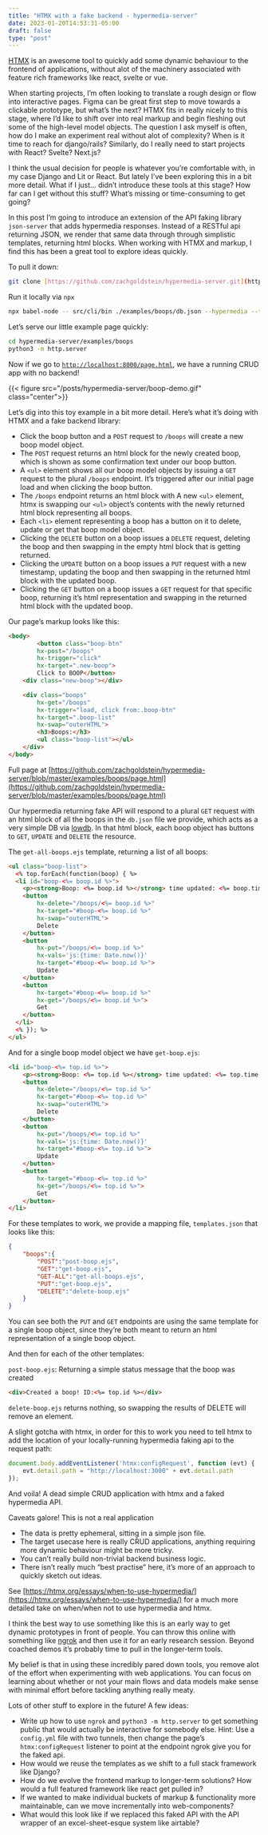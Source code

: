 ```yaml
---
title: "HTMX with a fake backend - hypermedia-server"
date: 2023-01-20T14:53:31-05:00
draft: false
type: "post"
---
```


[HTMX](https://htmx.org/) is an awesome tool to quickly add some dynamic behaviour to the frontend of applications, without alot of the machinery associated with feature rich frameworks like react, svelte or vue.

When starting projects, I’m often looking to translate a rough design or flow into interactive pages. Figma can be great first step to move towards a clickable prototype, but what’s the next? HTMX fits in really nicely to this stage, where I’d like to shift over into real markup and begin fleshing out some of the high-level model objects. The question I ask myself is often, how do I make an experiment real without alot of complexity? When is it time to reach for django/rails? Similarly, do I really need to start projects with React? Svelte? Next.js?

I think the usual decision for people is whatever you’re comfortable with, in my case Django and Lit or React. But lately I’ve been exploring this in a bit more detail. What if I just… didn’t introduce these tools at this stage? How far can I get without this stuff? What’s missing or time-consuming to get going?

In this post I’m going to introduce an extension of the API faking library `json-server` that adds hypermedia responses. Instead of a RESTful api returning JSON, we render that same data through through simplistic templates, returning html blocks. When working with HTMX and markup, I find this has been a great tool to explore ideas quickly.

To pull it down:

```bash
git clone [https://github.com/zachgoldstein/hypermedia-server.git](https://github.com/zachgoldstein/hypermedia-server.git)`
```

Run it locally via `npx`

```bash
npx babel-node -- src/cli/bin ./examples/boops/db.json --hypermedia --template ./examples/boops/templates.json
```

Let’s serve our little example page quickly:

```bash
cd hypermedia-server/examples/boops
python3 -m http.server
```

Now if we go to [`http://localhost:8000/page.html`](http://localhost:8000/page.html), we have a running CRUD app with no backend!

{{< figure src="/posts/hypermedia-server/boop-demo.gif" class="center">}}

Let’s dig into this toy example in a bit more detail. Here’s what it’s doing with HTMX and a fake backend library:

- Click the boop button and a `POST` request to `/boops` will create a new boop model object.
- The `POST` request returns an html block for the newly created boop, which is shown as some confirmation text under our boop button.
- A `<ul>` element shows all our boop model objects by issuing a `GET` request to the plural `/boops` endpoint. It’s triggered after our initial page load and when clicking the boop button.
- The `/boops` endpoint returns an html block with A new `<ul>` element, htmx is swapping our `<ul>` object’s contents with the newly returned html block representing all boops.
- Each `<li>` element representing a boop has a button on it to delete, update or get that boop model object.
- Clicking the `DELETE` button on a boop issues a `DELETE` request, deleting the boop and then swapping in the empty html block that is getting returned.
- Clicking the `UPDATE` button on a boop issues a `PUT` request with a new timestamp, updating the boop and then swapping in the returned html block with the updated boop.
- Clicking the `GET` button on a boop issues a `GET` request for that specific boop, returning it’s html representation and swapping in the returned html block with the updated boop.

Our page’s markup looks like this:

```html
<body>
		<button class="boop-btn" 
        hx-post="/boops" 
        hx-trigger="click" 
        hx-target=".new-boop">
        Click to BOOP</button>
    <div class="new-boop"></div>

    <div class="boops" 
        hx-get="/boops" 
        hx-trigger="load, click from:.boop-btn" 
        hx-target=".boop-list" 
        hx-swap="outerHTML">
        <h3>Boops:</h3>
        <ul class="boop-list"></ul>
    </div>
</body>
```

Full page at [https://github.com/zachgoldstein/hypermedia-server/blob/master/examples/boops/page.html](https://github.com/zachgoldstein/hypermedia-server/blob/master/examples/boops/page.html)

Our hypermedia returning fake API will respond to a plural `GET` request with an html block of all the boops in the `db.json` file we provide, which acts as a very simple DB via [lowdb](https://github.com/typicode/lowdb). In that html block, each boop object has buttons to `GET`, `UPDATE` and `DELETE` the resource.

The `get-all-boops.ejs` template, returning a list of all boops:
```html
<ul class="boop-list">
  <% top.forEach(function(boop) { %>
  <li id="boop-<%= boop.id %>">
    <p><strong>Boop: <%= boop.id %></strong> time updated: <%= boop.time %></p>
    <button 
        hx-delete="/boops/<%= boop.id %>" 
        hx-target="#boop-<%= boop.id %>"
        hx-swap="outerHTML">
        Delete
    </button>
    <button 
        hx-put="/boops/<%= boop.id %>" 
        hx-vals='js:{time: Date.now()}' 
        hx-target="#boop-<%= boop.id %>">
        Update
    </button>
    <button 
        hx-target="#boop-<%= boop.id %>"
        hx-get="/boops/<%= boop.id %>">
        Get
    </button>  
  </li>
  <% }); %>
</ul>
```

And for a single boop model object we have `get-boop.ejs`:

```html
<li id="boop-<%= top.id %>">
    <p><strong>Boop: <%= top.id %></strong> time updated: <%= top.time %></p>
    <button 
        hx-delete="/boops/<%= top.id %>" 
        hx-target="#boop-<%= top.id %>"
        hx-swap="outerHTML">
        Delete
    </button>
    <button 
        hx-put="/boops/<%= top.id %>" 
        hx-vals='js:{time: Date.now()}' 
        hx-target="#boop-<%= top.id %>">
        Update
    </button>
    <button 
        hx-target="#boop-<%= top.id %>"
        hx-get="/boops/<%= top.id %>">
        Get
    </button>
</li>
```

For these templates to work, we provide a mapping file, `templates.json` that looks like this:

```json
{
	"boops":{
		"POST":"post-boop.ejs",
		"GET":"get-boop.ejs",
		"GET-ALL":"get-all-boops.ejs",
		"PUT":"get-boop.ejs",
		"DELETE":"delete-boop.ejs"
	}
}
```

You can see both the `PUT` and `GET` endpoints are using the same template for a single boop object, since they’re both meant to return an html representation of a single boop object.

And then for each of the other templates:

`post-boop.ejs`: Returning a simple status message that the boop was created

```html
<div>Created a boop! ID:<%= top.id %></div>
```

`delete-boop.ejs` returns nothing, so swapping the results of DELETE will remove an element.

A slight gotcha with htmx, in order for this to work you need to tell htmx to add the location of your locally-running hypermedia faking api to the request path:

```jsx
document.body.addEventListener('htmx:configRequest', function (evt) {
    evt.detail.path = "http://localhost:3000" + evt.detail.path
});
```

And voila! A dead simple CRUD application with htmx and a faked hypermedia API.

Caveats galore! This is not a real application

- The data is pretty ephemeral, sitting in a simple json file.
- The target usecase here is really CRUD applications, anything requiring more dynamic behaviour might be more tricky.
- You can’t really build non-trivial backend business logic.
- There isn’t really much “best practise” here, it’s more of an approach to quickly sketch out ideas.

See [https://htmx.org/essays/when-to-use-hypermedia/](https://htmx.org/essays/when-to-use-hypermedia/) for a much more detailed take on when/when not to use hypermedia and htmx.

I think the best way to use something like this is an early way to get dynamic prototypes in front of people. You can throw this online with something like [ngrok](https://ngrok.com/) and then use it for an early research session. Beyond coached demos it’s probably time to pull in the longer-term tools.

My belief is that in using these incredibly pared down tools, you remove alot of the effort when experimenting with web applications. You can focus on learning about whether or not your main flows and data models make sense with minimal effort before tackling anything really meaty.

Lots of other stuff to explore in the future! A few ideas:

- Write up how to use `ngrok` and `python3 -m http.server` to get something public that would actually be interactive for somebody else. Hint: Use a `config.yml` file with two tunnels, then change the page’s `htmx:configRequest` listener to point at the endpoint ngrok give you for the faked api.
- How would we reuse the templates as we shift to a full stack framework like Django?
- How do we evolve the frontend markup to longer-term solutions? How would a full featured framework like react get pulled in?
- If we wanted to make individual buckets of markup & functionality more maintainable, can we move incrementally into web-components?
- What would this look like if we replaced this faked API with the API wrapper of an excel-sheet-esque system like airtable?